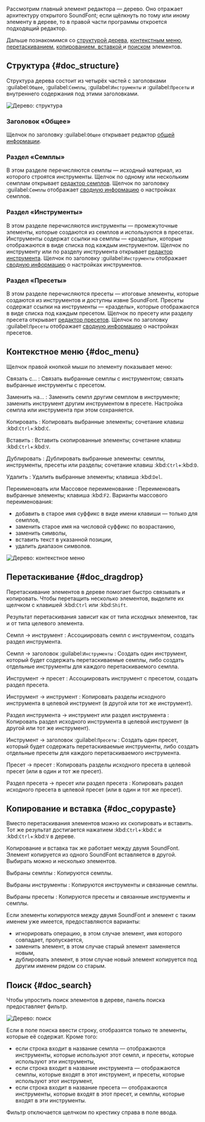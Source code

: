 Рассмотрим главный элемент редактора — дерево.
Оно отражает архитектуру открытого SoundFont; если щёлкнуть по тому или иному элементу в дереве, то в правой части программы откроется подходящий редактор.

Дальше познакомимся со [структурой дерева](#doc_structure), [контекстным меню](#doc_menu), [перетаскиванием](#doc_dragdrop), [копированием, вставкой ](#doc_copypaste) и [поиском](#doc_search) элементов.


## Структура {#doc_structure}


Структура дерева состоит из четырёх частей с заголовками :guilabel:`Общее`, :guilabel:`Семплы`, :guilabel:`Инструменты` и :guilabel:`Пресеты` и внутреннего содержания под этими заголовками.


![Дерево: структура](images/tree_1.png "Дерево: структура")


### Заголовок «Общее»


Щелчок по заголовку :guilabel:`Общее` открывает редактор [общей информации](manual/soundfont-editor/editing-pages/editing-of-the-general-information.md).


### Раздел «Семплы»


В этом разделе перечисляются семплы — исходный материал, из которого строятся инструменты.
Щелчок по одному или нескольким семплам открывает [редактор семплов](manual/soundfont-editor/editing-pages/sample-editor.md).
Щелчок по заголовку :guilabel:`Семплы` отображает [сводную информацию](manual/soundfont-editor/configuration-summaries.md#doc_sample) о настройках семплов.


### Раздел «Инструменты»


В этом разделе перечисляются инструменты — промежуточные элементы, которые создаются из семплов и используются в пресетах.
Инструменты содержат ссылки на семплы — «разделы», которые отображаются в виде списка под каждым инструментом.
Щелчок по инструменту или по разделу инструмента открывает [редактор инструмента](manual/soundfont-editor/editing-pages/instrument-editor.md).
Щелчок по заголовку :guilabel:`Инструменты` отображает [сводную информацию](manual/soundfont-editor/configuration-summaries.md#doc_instrument) о настройках инструментов.


### Раздел «Пресеты»


В этом разделе перечисляются пресеты — итоговые элементы, которые создаются из инструментов и доступны извне SoundFont.
Пресеты содержат ссылки на инструменты — «разделы», которые отображаются в виде списка под каждым пресетом.
Щелчок по пресету или разделу пресета открывает [редактор пресетов](manual/soundfont-editor/editing-pages/preset-editor.md).
Щелчок по заголовку :guilabel:`Пресеты` отображает [сводную информацию](manual/soundfont-editor/configuration-summaries.md#doc_preset) о настройках пресетов.


## Контекстное меню {#doc_menu}


Щелчок правой кнопкой мыши по элементу показывает меню:

Связать с…
: Связать выбранные семплы с инструментом; связать выбранные инструменты с пресетом.

Заменить на…
: Заменить семпл другим семплом в инструменте; заменить инструмент другим инструментом в пресете.
  Настройка семпла или инструмента при этом сохраняется.

Копировать
: Копировать выбранные элементы; сочетание клавиш :kbd:`Ctrl`+:kbd:`C`.

Вставить
: Вставить скопированные элементы; сочетание клавиш :kbd:`Ctrl`+:kbd:`V`.

Дублировать
: Дублировать выбранные элементы: семплы, инструменты, пресеты или разделы;
  сочетание клавиш :kbd:`Ctrl`+:kbd:`D`.

Удалить
: Удалить выбранные элементы; клавиша :kbd:`Del`.

Переименовать или Массовое переименование
: Переименовать выбранные элементы; клавиша :kbd:`F2`.
  Варианты массового переименования:
  * добавить в старое имя суффикс в виде имени клавиши — только для семплов,
  * заменить старое имя на числовой суффикс по возрастанию,
  * заменить символы,
  * вставить текст в указанной позиции,
  * удалить диапазон символов.


![Дерево: контекстное меню](images/tree_2.png "Дерево: контекстное меню")


## Перетаскивание {#doc_dragdrop}


Перетаскивание элементов в дереве помогает быстро связывать и копировать.
Чтобы перетащить несколько элементов, выделите их щелчком с клавишей :kbd:`Ctrl` или :kbd:`Shift`.

Результат перетаскивания зависит как от типа исходных элементов, так и от типа целевого элемента.

Семпл → инструмент
: Ассоциировать семпл с инструментом, создать раздел инструмента.

Семпл → заголовок :guilabel:`Инструменты`
: Создать один инструмент, который будет содержать перетаскиваемые семплы, либо создать отдельные инструменты для каждого перетаскиваемого семпла.

Инструмент → пресет
: Ассоциировать инструмент с пресетом, создать раздел пресета.

Инструмент → инструмент
: Копировать разделы исходного инструмента в целевой инструмент (в другой или тот же инструмент).

Раздел инструмента → инструмент или раздел инструмента
: Копировать раздел исходного инструмента в целевой инструмент (в другой или тот же инструмент).

Инструмент → заголовок :guilabel:`Пресеты`
: Создать один пресет, который будет содержать перетаскиваемые инструменты, либо создать отдельные пресеты для каждого перетаскиваемого инструмента.

Пресет → пресет
: Копировать разделы исходного пресета в целевой пресет (или в один и тот же пресет).

Раздел пресета → пресет или раздел пресета
: Копировать раздел исходного пресета в целевой пресет (или в один и тот же пресет).


## Копирование и вставка {#doc_copypaste}


Вместо перетаскивания элементов можно их скопировать и вставить.
Тот же результат достигается нажатием :kbd:`Ctrl`+:kbd:`C` и :kbd:`Ctrl`+:kbd:`V` в дереве.

Копирование и вставка так же работает между двумя SoundFont.
Элемент копируется из одного SoundFont вставляется в другой.
Выбирать можно и несколько элементов.

Выбраны семплы
: Копируются семплы.

Выбраны инструменты
: Копируются инструменты и связанные семплы.

Выбраны пресеты
: Копируются пресеты и связанные инструменты и семплы.

Если элементы копируются между двумя SoundFont и элемент с таким именем уже имеется, предоставляются варианты:

* игнорировать операцию, в этом случае элемент, имя которого совпадает, пропускается,
* заменить элемент, в этом случае старый элемент заменяется новым,
* дублировать элемент, в этом случае новый элемент копируется под другим именем рядом со старым.


## Поиск {#doc_search}


Чтобы упростить поиск элементов в дереве, панель поиска предоставляет фильтр.


![Дерево: поиск](images/tree_3.png "Дерево: поиск")


Если в поле поиска ввести строку, отобразятся только те элементы, которые её содержат.
Кроме того:

* если строка входит в название семпла — отображаются инструменты, которые используют этот семпл, и пресеты, которые используют эти инструменты,
* если строка входит в название инструмента — отображаются семплы, которые входят в этот инструмент, и пресеты, которые используют этот инструмент,
* если строка входит в название пресета — отображаются инструменты, которые входят в этот пресет, и семплы, которые входят в эти инструменты.

Фильтр отключается щелчком по крестику справа в поле ввода.